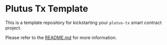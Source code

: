 # Plutus Tx Template

This is a template repository for kickstarting your `plutus-tx` smart contract project.

Please refer to the [README.md](./README.md) for more information. 